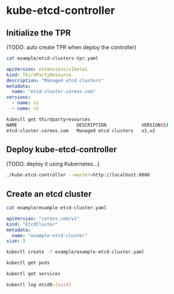 # kube-etcd-controller

## Initialize the TPR 

(TODO: auto create TPR when deploy the controller)

```bash
cat example/etcd-clusters-tpr.yaml
```

```yaml
apiVersion: extensions/v1beta1
kind: ThirdPartyResource
description: "Managed etcd clusters"
metadata:
  name: "etcd-cluster.coreos.com"
versions:
  - name: v1
  - name: v2
```

```bash
kubectl get thirdpartyresources
NAME                      DESCRIPTION             VERSION(S)
etcd-cluster.coreos.com   Managed etcd clusters   v1,v2
```


## Deploy kube-etcd-controller

(TODO: deploy it using Kubernetes...)

```bash
./kube-etcd-controller --master=http://localhost:8080
```

## Create an etcd cluster

```bash
cat example/example-etcd-cluster.yaml
```

```yaml
apiVersion: "coreos.com/v1"
kind: "EtcdCluster"
metadata:
  name: "example-etcd-cluster"
size: 3
```

```bash
kubectl create -f example/example-etcd-cluster.yaml
```

```bash
kubectl get pods
```

```bash
kubectl get services
```

```bash
kubectl log etcd0-[uuid]
```
